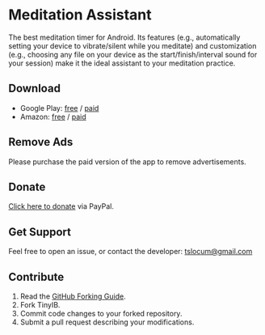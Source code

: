 # Meditation Assistant
The best meditation timer for Android. Its features (e.g., automatically setting your device to vibrate/silent
while you meditate) and customization (e.g., choosing any file on your device as the start/finish/interval sound
for your session) make it the ideal assistant to your meditation practice.


Download
------------
- Google Play: [free](https://play.google.com/store/apps/details?id=sh.ftp.rocketninelabs.meditationassistant) /
[paid](https://play.google.com/store/apps/details?id=sh.ftp.rocketninelabs.meditationassistant.full)
- Amazon: [free](http://www.amazon.com/Rocket-Nine-Laboratories-Meditation-Assistant/dp/B00BQVZ9DU) /
[paid](http://www.amazon.com/Rocket-Nine-Laboratories-Meditation-Assistant/dp/B00BQVXDL0/)


Remove Ads
------------
Please purchase the paid version of the app to remove advertisements.


Donate
------------
[Click here to donate](http://medinet.ftp.sh/donate/) via PayPal.


Get Support
------------
Feel free to open an issue, or contact the developer: tslocum@gmail.com


Contribute
------------
 1. Read the [GitHub Forking Guide](http://help.github.com/forking/).
 2. Fork TinyIB.
 3. Commit code changes to your forked repository.
 4. Submit a pull request describing your modifications.
